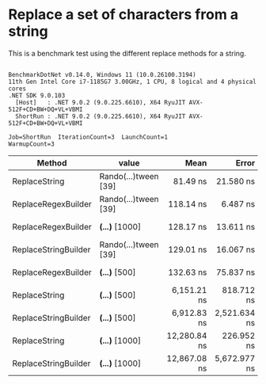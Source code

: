 # Replace a set of characters from a string

This is a benchmark test using the different replace methods for a string.

```

BenchmarkDotNet v0.14.0, Windows 11 (10.0.26100.3194)
11th Gen Intel Core i7-1185G7 3.00GHz, 1 CPU, 8 logical and 4 physical cores
.NET SDK 9.0.103
  [Host]   : .NET 9.0.2 (9.0.225.6610), X64 RyuJIT AVX-512F+CD+BW+DQ+VL+VBMI
  ShortRun : .NET 9.0.2 (9.0.225.6610), X64 RyuJIT AVX-512F+CD+BW+DQ+VL+VBMI

Job=ShortRun  IterationCount=3  LaunchCount=1  
WarmupCount=3  

```
| Method               | value                | Mean         | Error        | StdDev     | StdErr     | Min          | Max          | Op/s         | Gen0   | Allocated |
|--------------------- |--------------------- |-------------:|-------------:|-----------:|-----------:|-------------:|-------------:|-------------:|-------:|----------:|
| ReplaceString        | Rando(...)tween [39] |     81.49 ns |    21.580 ns |   1.183 ns |   0.683 ns |     80.73 ns |     82.85 ns | 12,271,479.0 | 0.0153 |      96 B |
| ReplaceRegexBuilder  | Rando(...)tween [39] |    118.14 ns |     6.487 ns |   0.356 ns |   0.205 ns |    117.73 ns |    118.35 ns |  8,464,829.8 |      - |         - |
| ReplaceRegexBuilder  | ****(...)**** [1000] |    128.17 ns |    13.611 ns |   0.746 ns |   0.431 ns |    127.38 ns |    128.87 ns |  7,802,195.3 |      - |         - |
| ReplaceStringBuilder | Rando(...)tween [39] |    129.01 ns |    16.067 ns |   0.881 ns |   0.508 ns |    128.06 ns |    129.81 ns |  7,751,537.1 | 0.0393 |     248 B |
| ReplaceRegexBuilder  | ****(...)**** [500]  |    132.63 ns |    75.837 ns |   4.157 ns |   2.400 ns |    129.49 ns |    137.34 ns |  7,539,978.4 |      - |         - |
| ReplaceString        | ****(...)**** [500]  |  6,151.21 ns |   818.712 ns |  44.876 ns |  25.909 ns |  6,107.28 ns |  6,196.98 ns |    162,569.6 |      - |      24 B |
| ReplaceStringBuilder | ****(...)**** [500]  |  6,912.83 ns | 2,521.634 ns | 138.219 ns |  79.801 ns |  6,810.54 ns |  7,070.08 ns |    144,658.5 | 0.1678 |    1072 B |
| ReplaceString        | ****(...)**** [1000] | 12,280.84 ns |   226.952 ns |  12.440 ns |   7.182 ns | 12,266.48 ns | 12,288.29 ns |     81,427.6 |      - |      24 B |
| ReplaceStringBuilder | ****(...)**** [1000] | 12,867.08 ns | 5,672.977 ns | 310.955 ns | 179.530 ns | 12,649.27 ns | 13,223.19 ns |     77,717.7 | 0.3204 |    2072 B |
